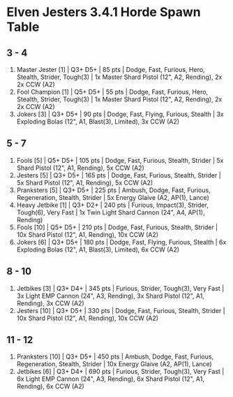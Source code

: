 # Elven Jesters 3.4.1 Horde Spawn Table

## 3 - 4

1. Master Jester [1] | Q3+ D5+ | 85 pts | Dodge, Fast, Furious, Hero, Stealth, Strider, Tough(3) | 1x Master Shard Pistol (12", A2, Rending), 2x 2x CCW (A2)
1. Fool Champion [1] | Q5+ D5+ | 55 pts | Dodge, Fast, Furious, Hero, Stealth, Strider, Tough(3) | 1x Master Shard Pistol (12", A2, Rending), 2x 2x CCW (A2)
1. Jokers [3] | Q3+ D5+ | 90 pts | Dodge, Fast, Flying, Furious, Stealth | 3x Exploding Bolas (12", A1, Blast(3), Limited), 3x CCW (A2)

## 5 - 7

1. Fools [5] | Q5+ D5+ | 105 pts | Dodge, Fast, Furious, Stealth, Strider | 5x Shard Pistol (12", A1, Rending), 5x CCW (A2)
1. Jesters [5] | Q3+ D5+ | 165 pts | Dodge, Fast, Furious, Stealth, Strider | 5x Shard Pistol (12", A1, Rending), 5x CCW (A2)
1. Pranksters [5] | Q3+ D5+ | 225 pts | Ambush, Dodge, Fast, Furious, Regeneration, Stealth, Strider | 5x Energy Glaive (A2, AP(1), Lance)
1. Heavy Jetbike [1] | Q3+ D2+ | 240 pts | Furious, Impact(3), Strider, Tough(6), Very Fast | 1x Twin Light Shard Cannon (24", A4, AP(1), Rending)
1. Fools [10] | Q5+ D5+ | 210 pts | Dodge, Fast, Furious, Stealth, Strider | 10x Shard Pistol (12", A1, Rending), 10x CCW (A2)
1. Jokers [6] | Q3+ D5+ | 180 pts | Dodge, Fast, Flying, Furious, Stealth | 6x Exploding Bolas (12", A1, Blast(3), Limited), 6x CCW (A2)

## 8 - 10

1. Jetbikes [3] | Q3+ D4+ | 345 pts | Furious, Strider, Tough(3), Very Fast | 3x Light EMP Cannon (24", A3, Rending), 3x Shard Pistol (12", A1, Rending), 3x CCW (A2)
1. Jesters [10] | Q3+ D5+ | 330 pts | Dodge, Fast, Furious, Stealth, Strider | 10x Shard Pistol (12", A1, Rending), 10x CCW (A2)

## 11 - 12

1. Pranksters [10] | Q3+ D5+ | 450 pts | Ambush, Dodge, Fast, Furious, Regeneration, Stealth, Strider | 10x Energy Glaive (A2, AP(1), Lance)
1. Jetbikes [6] | Q3+ D4+ | 690 pts | Furious, Strider, Tough(3), Very Fast | 6x Light EMP Cannon (24", A3, Rending), 6x Shard Pistol (12", A1, Rending), 6x CCW (A2)